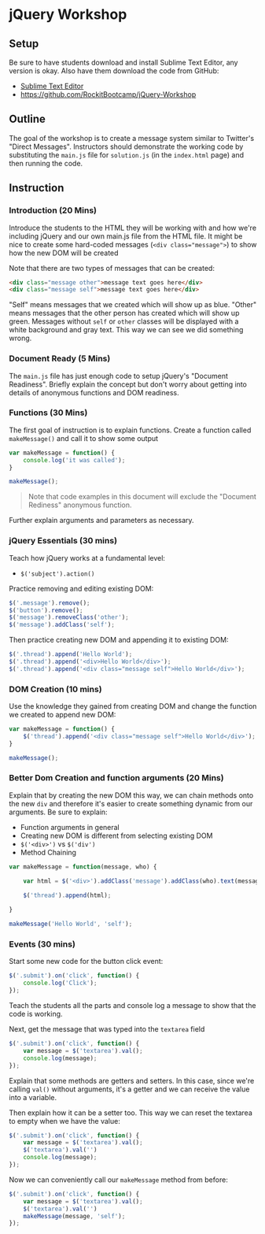 # jQuery Workshop

## Setup

Be sure to have students download and install Sublime Text Editor, any version is okay. Also have them download the code from GitHub:

- [Sublime Text Editor](http://www.sublimetext.com/3)
- https://github.com/RockitBootcamp/jQuery-Workshop

## Outline

The goal of the workshop is to create a message system similar to Twitter's "Direct Messages". Instructors should demonstrate the working code by substituting the `main.js` file for `solution.js` (in the `index.html` page) and then running the code.

## Instruction

### Introduction (20 Mins)

Introduce the students to the HTML they will be working with and how we're including jQuery and our own main.js file from the HTML file. It might be nice to create some hard-coded messages (`<div class="message">`) to show how the new DOM will be created

Note that there are two types of messages that can be created:

```html
<div class="message other">message text goes here</div>
<div class="message self">message text goes here</div>
```

"Self" means messages that we created which will show up as blue. "Other" means messages that the other person has created which will show up green. Messages without `self` or `other` classes will be displayed with a white background and gray text. This way we can see we did something wrong.

### Document Ready (5 Mins)

The `main.js` file has just enough code to setup jQuery's "Document Readiness". Briefly explain the concept but don't worry about getting into details of anonymous functions and DOM readiness.

### Functions (30 Mins)

The first goal of instruction is to explain functions. Create a function called `makeMessage()` and call it to show some output

```js
var makeMessage = function() {
	console.log('it was called');
}

makeMessage();
```

> Note that code examples in this document will exclude the "Document Rediness" anonymous function.

Further explain arguments and parameters as necessary.

### jQuery Essentials (30 mins)

Teach how jQuery works at a fundamental level:
- `$('subject').action()`

Practice removing and editing existing DOM:

```js
$('.message').remove();
$('button').remove();
$('message').removeClass('other');
$('message').addClass('self');
```

Then practice creating new DOM and appending it to existing DOM:

```js
$('.thread').append('Hello World');
$('.thread').append('<div>Hello World</div>');
$('.thread').append('<div class="message self">Hello World</div>');
```

### DOM Creation (10 mins)

Use the knowledge they gained from creating DOM and change the function we created to append new DOM:

```js
var makeMessage = function() {
	$('thread').append('<div class="message self">Hello World</div>');
}

makeMessage();
```

### Better Dom Creation and function arguments (20 Mins)

Explain that by creating the new DOM this way, we can chain methods onto the new `div` and therefore it's easier to create something dynamic from our arguments. Be sure to explain:

- Function arguments in general
- Creating new DOM is different from selecting existing DOM
 - `$('<div>')` vs `$('div')`
- Method Chaining

```js
var makeMessage = function(message, who) {

	var html = $('<div>').addClass('message').addClass(who).text(message);

	$('thread').append(html);
	
}

makeMessage('Hello World', 'self');
```

### Events (30 mins)

Start some new code for the button click event:

```js
$('.submit').on('click', function() {
	console.log('Click');
});
```

Teach the students all the parts and console log a message to show that the code is working.

Next, get the message that was typed into the `textarea` field

```js
$('.submit').on('click', function() {
	var message = $('textarea').val();
	console.log(message);
});
```

Explain that some methods are getters and setters. In this case, since we're calling `val()` without arguments, it's a getter and we can receive the value into a variable.

Then explain how it can be a setter too. This way we can reset the textarea to empty when we have the value:

```js
$('.submit').on('click', function() {
	var message = $('textarea').val();
	$('textarea').val('')
	console.log(message);
});
```

Now we can conveniently call our `makeMessage` method from before:

```js
$('.submit').on('click', function() {
	var message = $('textarea').val();
	$('textarea').val('')
	makeMessage(message, 'self');
});
```